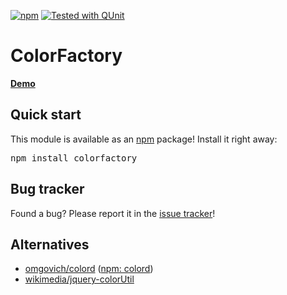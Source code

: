 [![npm](https://img.shields.io/npm/v/colorfactory.svg?style=flat)](https://www.npmjs.com/package/colorfactory)
[![Tested with QUnit](https://img.shields.io/badge/tested_with-qunit-9c3493.svg)](https://qunitjs.com/)

# ColorFactory

**[Demo](https://krinkle.github.io/node-colorfactory/test/)**

## Quick start

This module is available as an [npm](http://npmjs.org/) package! Install it right away:

<pre lang="bash">
npm install colorfactory
</pre>

## Bug tracker

Found a bug? Please report it in the [issue tracker](https://github.com/Krinkle/node-colorfactory/issues)!

## Alternatives

* [omgovich/colord](https://github.com/omgovich/colord) ([npm: colord](https://www.npmjs.com/package/colord))
* [wikimedia/jquery-colorUtil](https://gerrit.wikimedia.org/g/mediawiki/core/+/refs/tags/1.35.10/resources/src/jquery.color/)
